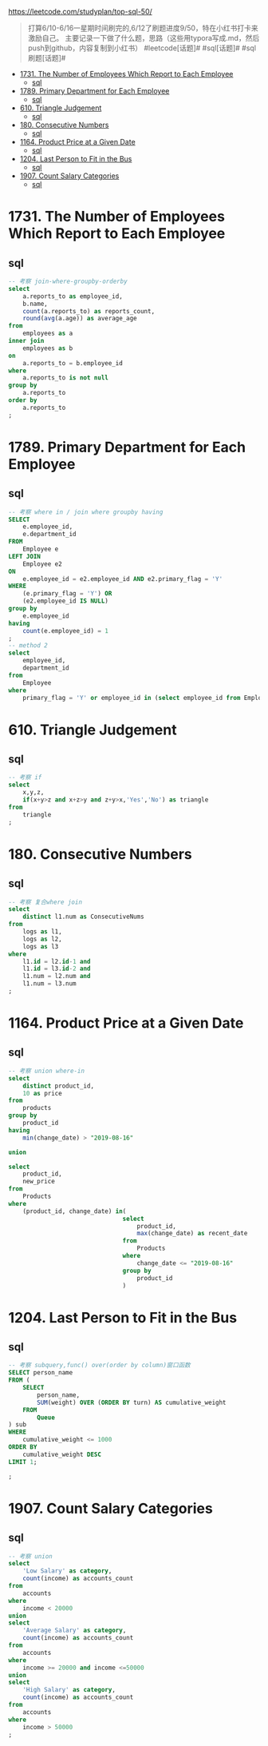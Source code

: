 <https://leetcode.com/studyplan/top-sql-50/>

> 打算6/10-6/16一星期时间刷完的,6/12了刷题进度9/50，特在小红书打卡来激励自己。
主要记录一下做了什么题，思路（这些用typora写成.md，然后push到github，内容复制到小红书）
 #leetcode[话题]#  #sql[话题]#  #sql刷题[话题]#

- [1731. The Number of Employees Which Report to Each Employee](#1731-the-number-of-employees-which-report-to-each-employee)
  - [sql](#sql)
- [1789. Primary Department for Each Employee](#1789-primary-department-for-each-employee)
  - [sql](#sql-1)
- [610. Triangle Judgement](#610-triangle-judgement)
  - [sql](#sql-2)
- [180. Consecutive Numbers](#180-consecutive-numbers)
  - [sql](#sql-3)
- [1164. Product Price at a Given Date](#1164-product-price-at-a-given-date)
  - [sql](#sql-4)
- [1204. Last Person to Fit in the Bus](#1204-last-person-to-fit-in-the-bus)
  - [sql](#sql-5)
- [1907. Count Salary Categories](#1907-count-salary-categories)
  - [sql](#sql-6)

# 1731. The Number of Employees Which Report to Each Employee

## sql

```sql
-- 考察 join-where-groupby-orderby
select 
    a.reports_to as employee_id,
    b.name,
    count(a.reports_to) as reports_count,
    round(avg(a.age)) as average_age
from
    employees as a
inner join
    employees as b
on 
    a.reports_to = b.employee_id
where
    a.reports_to is not null
group by
    a.reports_to
order by
    a.reports_to
;
```

# 1789. Primary Department for Each Employee

## sql

```sql
-- 考察 where in / join where groupby having
SELECT 
    e.employee_id,
    e.department_id
FROM 
    Employee e
LEFT JOIN 
    Employee e2
ON 
    e.employee_id = e2.employee_id AND e2.primary_flag = 'Y'
WHERE 
    (e.primary_flag = 'Y') OR 
    (e2.employee_id IS NULL)
group by
    e.employee_id
having 
    count(e.employee_id) = 1    
;
-- method 2
select 
    employee_id,
    department_id 
from 
    Employee 
where 
    primary_flag = 'Y' or employee_id in (select employee_id from Employee group by employee_id having count(employee_id)=1);
```

# 610. Triangle Judgement

## sql

```sql
-- 考察 if
select 
    x,y,z,
    if(x+y>z and x+z>y and z+y>x,'Yes','No') as triangle
from
    triangle
;
```

# 180. Consecutive Numbers

## sql

```sql
-- 考察 复合where join
select
    distinct l1.num as ConsecutiveNums
from
    logs as l1,
    logs as l2,
    logs as l3
where
    l1.id = l2.id-1 and
    l1.id = l3.id-2 and
    l1.num = l2.num and
    l1.num = l3.num
;
```

# 1164. Product Price at a Given Date

## sql

```sql
-- 考察 union where-in
select 
    distinct product_id,
    10 as price
from 
    products
group by
    product_id
having
    min(change_date) > "2019-08-16"

union

select 
    product_id, 
    new_price
from 
    Products 
where 
    (product_id, change_date) in(
                                select 
                                    product_id, 
                                    max(change_date) as recent_date
                                from 
                                    Products
                                where 
                                    change_date <= "2019-08-16"
                                group by 
                                    product_id
                                )
```

# 1204. Last Person to Fit in the Bus

## sql

```sql
-- 考察 subquery,func() over(order by column)窗口函数
SELECT person_name
FROM (
    SELECT 
        person_name,
        SUM(weight) OVER (ORDER BY turn) AS cumulative_weight
    FROM 
        Queue
) sub
WHERE 
    cumulative_weight <= 1000
ORDER BY 
    cumulative_weight DESC
LIMIT 1;

;

```

# 1907. Count Salary Categories

## sql

```sql
-- 考察 union
select
    'Low Salary' as category,
    count(income) as accounts_count
from
    accounts
where 
    income < 20000
union
select
    'Average Salary' as category,
    count(income) as accounts_count
from
    accounts
where 
    income >= 20000 and income <=50000
union
select
    'High Salary' as category,
    count(income) as accounts_count
from
    accounts
where 
    income > 50000
;
```
